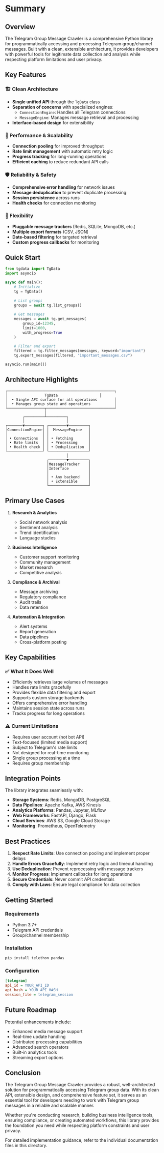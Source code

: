 # Summary

## Overview

The Telegram Group Message Crawler is a comprehensive Python library for programmatically accessing and processing Telegram group/channel messages. Built with a clean, extensible architecture, it provides developers with powerful tools for legitimate data collection and analysis while respecting platform limitations and user privacy.

## Key Features

### 🏗️ Clean Architecture
- **Single unified API** through the `TgData` class
- **Separation of concerns** with specialized engines:
  - `ConnectionEngine`: Handles all Telegram connections
  - `MessageEngine`: Manages message retrieval and processing
- **Interface-based design** for extensibility

### 🚀 Performance & Scalability
- **Connection pooling** for improved throughput
- **Rate limit management** with automatic retry logic
- **Progress tracking** for long-running operations
- **Efficient caching** to reduce redundant API calls

### 🛡️ Reliability & Safety
- **Comprehensive error handling** for network issues
- **Message deduplication** to prevent duplicate processing
- **Session persistence** across runs
- **Health checks** for connection monitoring

### 🔧 Flexibility
- **Pluggable message trackers** (Redis, SQLite, MongoDB, etc.)
- **Multiple export formats** (CSV, JSON)
- **Date-based filtering** for targeted retrieval
- **Custom progress callbacks** for monitoring

## Quick Start

```python
from tgdata import TgData
import asyncio

async def main():
    # Initialize
    tg = TgData()
    
    # List groups
    groups = await tg.list_groups()
    
    # Get messages
    messages = await tg.get_messages(
        group_id=12345,
        limit=1000,
        with_progress=True
    )
    
    # Filter and export
    filtered = tg.filter_messages(messages, keyword="important")
    tg.export_messages(filtered, "important_messages.csv")

asyncio.run(main())
```

## Architecture Highlights

```
┌─────────────────────────────────────────────────┐
│                 TgData                   │
│  • Single API surface for all operations        │
│  • Manages group state and operations           │
└─────────────────┬───────────────────────────────┘
                  │
        ┌─────────┴─────────┐
        │                   │
┌───────▼────────┐ ┌────────▼─────────┐
│ConnectionEngine│ │  MessageEngine   │
│                │ │                  │
│ • Connections  │ │ • Fetching       │
│ • Rate limits  │ │ • Processing     │
│ • Health check │ │ • Deduplication  │
└────────────────┘ └──────────────────┘
                            │
                   ┌────────▼─────────┐
                   │MessageTracker    │
                   │Interface         │
                   │                  │
                   │ • Any backend    │
                   │ • Extensible     │
                   └──────────────────┘
```

## Primary Use Cases

1. **Research & Analytics**
   - Social network analysis
   - Sentiment analysis
   - Trend identification
   - Language studies

2. **Business Intelligence**
   - Customer support monitoring
   - Community management
   - Market research
   - Competitive analysis

3. **Compliance & Archival**
   - Message archiving
   - Regulatory compliance
   - Audit trails
   - Data retention

4. **Automation & Integration**
   - Alert systems
   - Report generation
   - Data pipelines
   - Cross-platform posting

## Key Capabilities

### ✅ What It Does Well
- Efficiently retrieves large volumes of messages
- Handles rate limits gracefully
- Provides flexible data filtering and export
- Supports custom storage backends
- Offers comprehensive error handling
- Maintains session state across runs
- Tracks progress for long operations

### ⚠️ Current Limitations
- Requires user account (not bot API)
- Text-focused (limited media support)
- Subject to Telegram's rate limits
- Not designed for real-time monitoring
- Single group processing at a time
- Requires group membership

## Integration Points

The library integrates seamlessly with:
- **Storage Systems**: Redis, MongoDB, PostgreSQL
- **Data Pipelines**: Apache Kafka, AWS Kinesis
- **Analytics Platforms**: Pandas, Jupyter, MLflow
- **Web Frameworks**: FastAPI, Django, Flask
- **Cloud Services**: AWS S3, Google Cloud Storage
- **Monitoring**: Prometheus, OpenTelemetry

## Best Practices

1. **Respect Rate Limits**: Use connection pooling and implement proper delays
2. **Handle Errors Gracefully**: Implement retry logic and timeout handling
3. **Use Deduplication**: Prevent reprocessing with message trackers
4. **Monitor Progress**: Implement callbacks for long operations
5. **Secure Credentials**: Never commit API credentials
6. **Comply with Laws**: Ensure legal compliance for data collection

## Getting Started

### Requirements
- Python 3.7+
- Telegram API credentials
- Group/channel membership

### Installation
```bash
pip install telethon pandas
```

### Configuration
```ini
[telegram]
api_id = YOUR_API_ID
api_hash = YOUR_API_HASH
session_file = telegram_session
```

## Future Roadmap

Potential enhancements include:
- Enhanced media message support
- Real-time update handling
- Distributed processing capabilities
- Advanced search operators
- Built-in analytics tools
- Streaming export options

## Conclusion

The Telegram Group Message Crawler provides a robust, well-architected solution for programmatically accessing Telegram group data. With its clean API, extensible design, and comprehensive feature set, it serves as an essential tool for developers needing to work with Telegram group messages in a reliable and scalable manner.

Whether you're conducting research, building business intelligence tools, ensuring compliance, or creating automated workflows, this library provides the foundation you need while respecting platform constraints and user privacy.

For detailed implementation guidance, refer to the individual documentation files in this directory.
